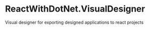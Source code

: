 # ReactWithDotNet.VisualDesigner
Visual designer for exporting designed applications to react projects
